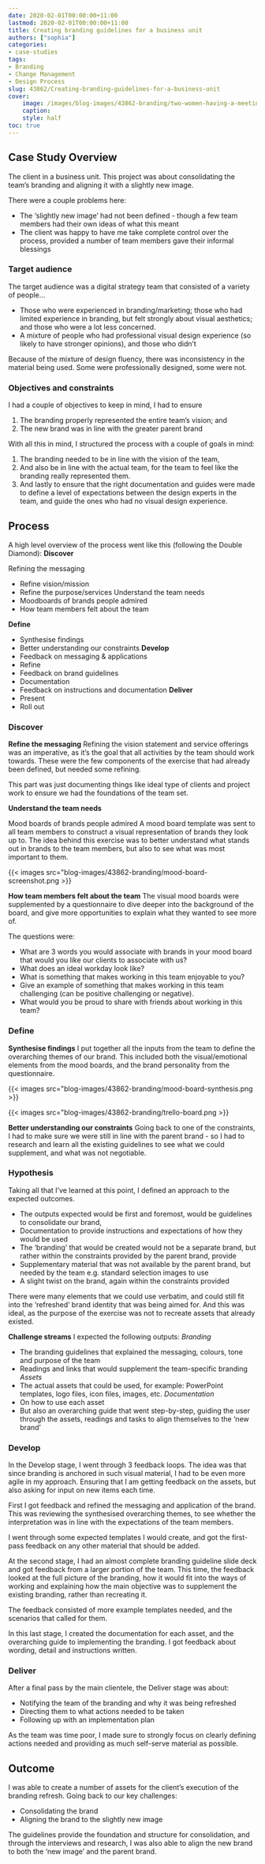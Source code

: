 ```yaml
---
date: 2020-02-01T00:00:00+11:00
lastmod: 2020-02-01T00:00:00+11:00
title: Creating branding guidelines for a business unit
authors: ["sophia"]
categories:
- case-studies
tags:
- Branding
- Change Management
- Design Process
slug: 43862/Creating-branding-guidelines-for-a-business-unit
cover:
    image: /images/blog-images/43862-branding/two-women-having-a-meeting-Christina-Morillo.jpg
    caption: 
    style: half
toc: true
---
```


## Case Study Overview
The client in a business unit. This project was about consolidating the team’s branding and aligning it with a slightly new image.

There were a couple problems here:
- The ‘slightly new image’ had not been defined - though a few team members had their own ideas of what this meant
- The client was happy to have me take complete control over the process, provided a number of team members gave their informal blessings

### Target audience
The target audience was a digital strategy team that consisted of a variety of people...
- Those who were experienced in branding/marketing; those who had limited experience in branding, but felt strongly about visual aesthetics; and those who were a lot less concerned.
- A mixture of people who had professional visual design experience (so likely to have stronger opinions), and those who didn’t

Because of the mixture of design fluency, there was inconsistency in the material being used. Some were professionally designed, some were not. 

### Objectives and constraints
I had a couple of objectives to keep in mind, I had to ensure
1. The branding properly represented the entire team’s vision; and
2. The new brand was in line with the greater parent brand


With all this in mind, I structured the process with a couple of goals in mind:
1. The branding needed to be in line with the vision of the team,
2. And also be in line with the actual team, for the team to feel like the branding really represented them.
3. And lastly to ensure that the right documentation and guides were made to define a level of expectations between the design experts in the team, and guide the ones who had no visual design experience.

## Process
A high level overview of the process went like this (following the Double Diamond):
**Discover**

Refining the messaging
- Refine vision/mission
- Refine the purpose/services
Understand the team needs
- Moodboards of brands people admired
- How team members felt about the team

**Define**
- Synthesise findings
- Better understanding our constraints
**Develop**
- Feedback on messaging & applications
- Refine 
- Feedback on brand guidelines
- Documentation
- Feedback on instructions and documentation
**Deliver**
- Present
- Roll out

### Discover
**Refine the messaging**
Refining the vision statement and service offerings was an imperative, as it’s the goal that all activities by the team should work towards. These were the few components of the exercise that had already been defined, but needed some refining. 

This part was just documenting things like ideal type of clients and project work to ensure we had the foundations of the team set.


**Understand the team needs**

Mood boards of brands people admired
A mood board template was sent to all team members to construct a visual representation of brands they look up to. The idea behind this exercise was to better understand what stands out in brands to the team members, but also to see what was most important to them. 

{{< images src="blog-images/43862-branding/mood-board-screenshot.png >}}

**How team members felt about the team**
The visual mood boards were supplemented by a questionnaire to dive deeper into the background of the board, and give more opportunities to explain what they wanted to see more of. 

The questions were:
- What are 3 words you would associate with brands in your mood board that would you like our clients to associate with us?​
- What does an ideal workday look like?​
- What is something that makes working in this team enjoyable to you?​
- Give an example of something that makes working in this team challenging (can be positive challenging or negative).​
- What would you be proud to share with friends about working in this team?​

### Define
**Synthesise findings**
I put together all the inputs from the team to define the overarching themes of our brand. This included both the visual/emotional elements from the mood boards, and the brand personality from the questionnaire.

{{< images src="blog-images/43862-branding/mood-board-synthesis.png >}}

{{< images src="blog-images/43862-branding/trello-board.png >}}


**Better understanding our constraints**
Going back to one of the constraints, I had to make sure we were still in line with the parent brand - so I had to research and learn all the existing guidelines to see what we could supplement, and what was not negotiable.


### Hypothesis
Taking all that I’ve learned at this point, I defined an approach to the expected outcomes.
- The outputs expected would be first and foremost, would be guidelines to consolidate our brand,
- Documentation to provide instructions and expectations of how they would be used
- The ‘branding’ that would be created would not be a separate brand, but rather within the constraints provided by the parent brand, provide
- Supplementary material that was not available by the parent brand, but needed by the team e.g. standard selection images to use
- A slight twist on the brand, again within the constraints provided

There were many elements that we could use verbatim, and could still fit into the ‘refreshed’ brand identity that was being aimed for. And this was ideal, as the purpose of the exercise was not to recreate assets that already existed.

**Challenge streams**
I expected the following outputs:
*Branding*
- The branding guidelines that explained the messaging, colours, tone and purpose of the team
- Readings and links that would supplement the team-specific branding
*Assets*
- The actual assets that could be used, for example: PowerPoint templates, logo files, icon files, images, etc.
*Documentation*
- On how to use each asset
- But also an overarching guide that went step-by-step, guiding the user through the assets, readings and tasks to align themselves to the ‘new brand’

### Develop
In the Develop stage, I went through 3 feedback loops. The idea was that since branding is anchored in such visual material, I had to be even more agile in my approach. Ensuring that I am getting feedback on the assets, but also asking for input on new items each time.

First I got feedback and refined the messaging and application of the brand. This was reviewing the synthesised overarching themes, to see whether the interpretation was in line with the expectations of the team members. 

I went through some expected templates I would create, and got the first-pass feedback on any other material that should be added.

At the second stage, I had an almost complete branding guideline slide deck and got feedback from a larger portion of the team. This time, the feedback looked at the full picture of the branding, how it would fit into the ways of working and explaining how the main objective was to supplement the existing branding, rather than recreating it.

The feedback consisted of more example templates needed, and the scenarios that called for them. 

In this last stage, I created the documentation for each asset, and the overarching guide to implementing the branding. I got feedback about wording, detail and instructions written.


### Deliver
After a final pass by the main clientele, the Deliver stage was about:
- Notifying the team of the branding and why it was being refreshed
- Directing them to what actions needed to be taken
- Following up with an implementation plan

As the team was time poor, I made sure to strongly focus on clearly defining actions needed and providing as much self-serve material as possible.

## Outcome

I was able to create a number of assets for the client’s execution of the branding refresh. 
Going back to our key challenges:
- Consolidating the brand
- Aligning the brand to the slightly new image

The guidelines provide the foundation and structure for consolidation, and through the interviews and research, I was also able to align the new brand to both the ‘new image’ and the parent brand.



